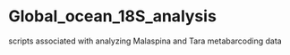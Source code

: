 # Global_ocean_18S_analysis
scripts associated with analyzing Malaspina and Tara metabarcoding data
